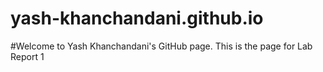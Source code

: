 # yash-khanchandani.github.io
#Welcome to Yash Khanchandani's GitHub page.
This is the page for Lab Report 1
